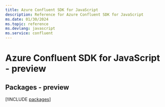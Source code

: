 ```yaml
---
title: Azure Confluent SDK for JavaScript
description: Reference for Azure Confluent SDK for JavaScript
ms.date: 01/30/2024
ms.topic: reference
ms.devlang: javascript
ms.service: confluent
---
```

# Azure Confluent SDK for JavaScript - preview
## Packages - preview
[!INCLUDE [packages](confluent-index.md)]